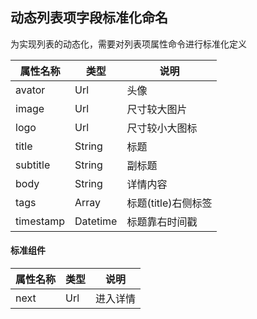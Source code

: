 ## 动态列表项字段标准化命名
为实现列表的动态化，需要对列表项属性命令进行标准化定义

| 属性名称     | 类型     | 说明     |
| ----------- | -------- | -------- |
| avator      | Url      | 头像     |
| image       | Url      | 尺寸较大图片 |
| logo        | Url      | 尺寸较小大图标 |
| title       | String   | 标题     |
| subtitle    | String   | 副标题   |
| body        | String   | 详情内容 |
| tags        | Array    | 标题(title)右侧标签  |
| timestamp   | Datetime | 标题靠右时间戳  |

#### 标准组件
| 属性名称     | 类型     | 说明     |
| ----------- | -------- | -------- |
| next        | Url     | 进入详情 |
